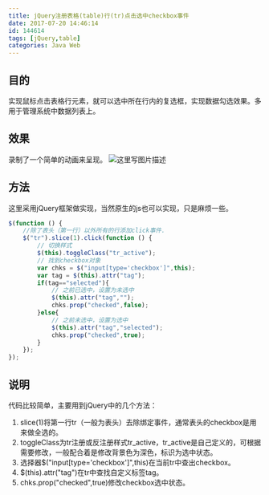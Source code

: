 ```yaml
---
title: jQuery注册表格(table)行(tr)点击选中checkbox事件
date: 2017-07-20 14:46:14
id: 144614
tags: [jQuery,table]
categories: Java Web
---
```

目的
--
实现鼠标点击表格行元素，就可以选中所在行内的复选框，实现数据勾选效果。多用于管理系统中数据列表上。

效果
--
录制了一个简单的动画来呈现。
![这里写图片描述](http://img.blog.csdn.net/20170720143333335?watermark/2/text/aHR0cDovL2Jsb2cuY3Nkbi5uZXQvYWh1eWFuZ2Rvbmc=/font/5a6L5L2T/fontsize/400/fill/I0JBQkFCMA==/dissolve/70/gravity/SouthEast)

方法
--
这里采用jQuery框架做实现，当然原生的js也可以实现，只是麻烦一些。

``` js
$(function () {
    //除了表头（第一行）以外所有的行添加click事件.
    $("tr").slice(1).click(function () {
    	// 切换样式
    	$(this).toggleClass("tr_active");
    	// 找到checkbox对象
        var chks = $("input[type='checkbox']",this);
        var tag = $(this).attr("tag");
        if(tag=="selected"){
        	// 之前已选中，设置为未选中
        	$(this).attr("tag","");
        	chks.prop("checked",false);
        }else{
        	// 之前未选中，设置为选中
        	$(this).attr("tag","selected");
        	chks.prop("checked",true);
        }
    });
});
```

说明
--
代码比较简单，主要用到jQuery中的几个方法：

 1. slice(1)将第一行tr（一般为表头）去除绑定事件，通常表头的checkbox是用来做全选的。
 2. toggleClass为tr注册或反注册样式tr_active，tr_active是自己定义的，可根据需要修改，一般配合着是修改背景色为深色，标识为选中状态。
 3. 选择器$("input[type='checkbox']",this)在当前tr中查出checkbox。
 4. $(this).attr("tag")在tr中查找自定义标签tag。
 5. chks.prop("checked",true)修改checkbox选中状态。